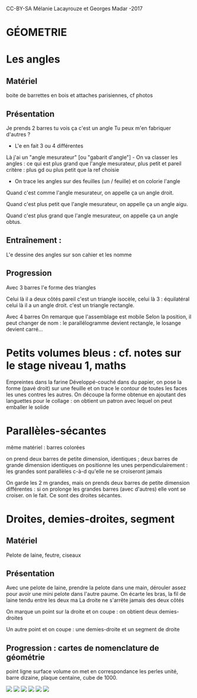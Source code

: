 <!--

---
title: Addition 5-8 ans
description: Cours Montessori Geometrie 5-8 ans
image_url: 
licence: CC-BY-SA
---

-->
CC-BY-SA Mélanie Lacayrouze et Georges Madar -2017

GÉOMETRIE
=========

Les angles
==========

Matériel
--------

boite de barrettes en bois et attaches parisiennes, cf photos

Présentation
------------

Je prends 2 barres tu vois ça c'est un angle Tu peux m'en fabriquer d'autres ?

- L'e en fait 3 ou 4 différentes

Là j'ai un "angle mesurateur" \[ou "gabarit d'angle"\] - On va classer les angles : ce qui est plus grand que l'angle mesurateur, plus petit et pareil critère : plus gd ou plus petit que la ref choisie

-   On trace les angles sur des feuilles (un / feuille) et on colorie l'angle

Quand c'est comme l'angle mesurateur, on appelle ça un angle droit.

Quand c'est plus petit que l'angle mesurateur, on appelle ça un angle aigu.

Quand c'est plus grand que l'angle mesurateur, on appelle ça un angle obtus.

Entraînement :
--------------

L'e dessine des angles sur son cahier et les nomme

Progression
-----------

Avec 3 barres l'e forme des triangles

Celui là il a deux côtés pareil c'est un triangle isocèle, celui là 3 : équilatéral celui là il a un angle droit. c'est un triangle rectangle.

Avec 4 barres On remarque que l'assemblage est mobile Selon la position, il peut changer de nom : le parallélogramme devient rectangle, le losange devient carré...

Petits volumes bleus : cf. notes sur le stage niveau 1, maths
=============================================================

Empreintes dans la farine Développé-couché dans du papier, on pose la forme (pavé droit) sur une feuille et on trace le contour de toutes les faces les unes contres les autres. On découpe la forme obtenue en ajoutant des languettes pour le collage : on obtient un patron avec lequel on peut emballer le solide

Parallèles-sécantes
===================

même matériel : barres colorées

on prend deux barres de petite dimension, identiques ; deux barres de grande dimension identiques on positionne les unes perpendiculairement : les grandes sont parallèles c-à-d qu'elle ne se croiseront jamais

On garde les 2 m grandes, mais on prends deux barres de petite dimension différentes : si on prolonge les grandes barres (avec d'autres) elle vont se croiser. on le fait. Ce sont des droites sécantes.

Droites, demies-droites, segment
================================

Matériel
--------

Pelote de laine, feutre, ciseaux

Présentation
------------

Avec une pelote de laine, prendre la pelote dans une main, dérouler assez pour avoir une mini pelote dans l'autre paume. On écarte les bras, la fil de laine tendu entre les deux ma La droite ne s'arrête jamais des deux côtés

On marque un point sur la droite et on coupe : on obtient deux demies-droites

Un autre point et on coupe : une demies-droite et un segment de droite

Progression : cartes de nomenclature de géométrie
-------------------------------------------------

point ligne surface volume on met en correspondance les perles unité, barre dizaine, plaque centaine, cube de 1000.


![](images/geometrie_angles.jpg)
![](images/geometrie_fabangles.jpg)
![](images/geometrie_quadrilateres.jpg)
![](images/geometrie_traceangle.jpg)
![](images/geometrie_triangles.jpg)
![](images/geometrie_vocab.jpg)
